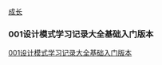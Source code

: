 [成长](/images/home.png)



  


### 001设计模式学习记录大全基础入门版本
[001设计模式学习记录大全基础入门版本](./001%E8%AE%BE%E8%AE%A1%E6%A8%A1%E5%BC%8F%E5%AD%A6%E4%B9%A0%E8%AE%B0%E5%BD%95%E5%A4%A7%E5%85%A8%E5%9F%BA%E7%A1%80%E5%85%A5%E9%97%A8%E7%89%88%E6%9C%AC.md)
